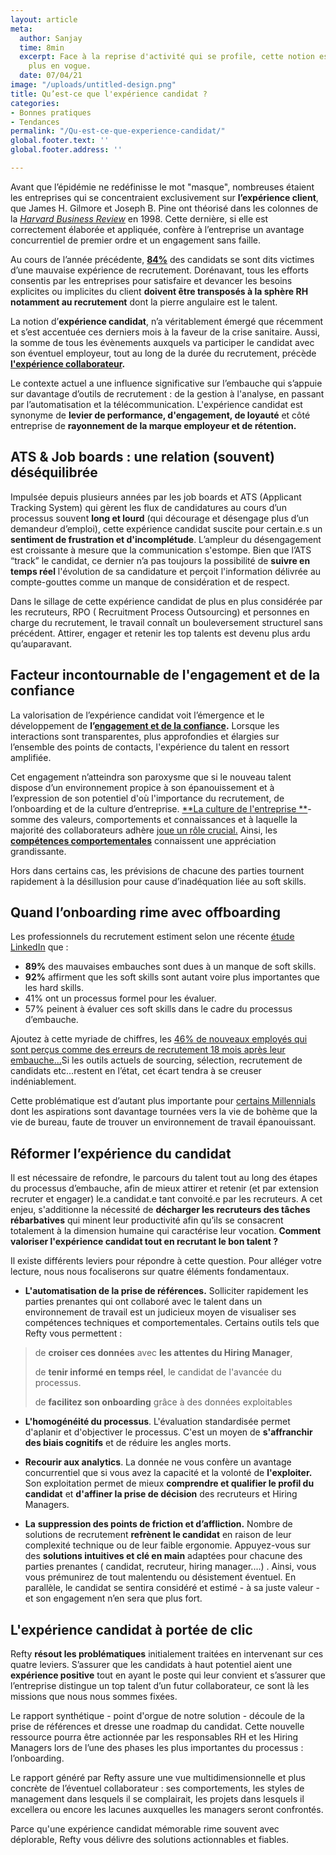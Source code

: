 ```yaml
---
layout: article
meta:
  author: Sanjay
  time: 8min
  excerpt: Face à la reprise d'activité qui se profile, cette notion est de plus en
    plus en vogue.
  date: 07/04/21
image: "/uploads/untitled-design.png"
title: Qu’est-ce que l'expérience candidat ?
categories:
- Bonnes pratiques
- Tendances
permalink: "/Qu-est-ce-que-experience-candidat/"
global.footer.text: ''
global.footer.address: ''

---
```

Avant que l’épidémie ne redéfinisse le mot "masque", nombreuses étaient les entreprises qui se concentraient exclusivement sur **l’expérience client**, que James H. Gilmore et Joseph B. Pine ont théorisé dans les colonnes de la [_Harvard Business Review_](https://hbr.org/1998/07/welcome-to-the-experience-economy) en 1998. Cette dernière, si elle est correctement élaborée et appliquée, confère à l’entreprise un avantage concurrentiel de premier ordre et un engagement sans faille.

Au cours de l’année précédente, [**84%**](https://www.ifop.com/wp-content/uploads/2020/07/CP_YAGGO_EtudeIFOP_15072020.pdf) des candidats se sont dits victimes d’une mauvaise expérience de recrutement. Dorénavant, tous les efforts consentis par les entreprises pour satisfaire et devancer les besoins explicites ou implicites du client **doivent être transposés à la sphère RH notamment au recrutement** dont la pierre angulaire est le talent.

La notion d’**expérience candidat**, n’a véritablement émergé que récemment et s’est accentuée ces derniers mois à la faveur de la crise sanitaire. Aussi, la somme de tous les évènements auxquels va participer le candidat avec son éventuel employeur, tout au long de la durée du recrutement, précède [**l'expérience collaborateur**](https://www.forbes.com/sites/jeannemeister/2020/06/08/employee-experience-is-more-important-than-ever-during-the-covid-19-pandemic/?sh=466ed01934bc)**.**

Le contexte actuel a une influence significative sur l’embauche qui s’appuie sur davantage d’outils de recrutement : de la gestion à l'analyse, en passant par l’automatisation et la télécommunication. L'expérience candidat est synonyme de **levier de performance, d'engagement, de loyauté** et côté entreprise de **rayonnement de la marque employeur et de rétention.**

## ATS & Job boards : une relation (souvent) déséquilibrée

Impulsée depuis plusieurs années par les job boards et ATS (Applicant Tracking System) qui gèrent les flux de candidatures au cours d’un processus souvent **long et lourd** (qui décourage et désengage plus d’un demandeur d’emploi), cette expérience candidat suscite pour certain.e.s un **sentiment de frustration et d'incomplétude**. L’ampleur du désengagement est croissante à mesure que la communication s'estompe. Bien que l’ATS “track” le candidat, ce dernier n’a pas toujours la possibilité de **suivre en temps réel** l'évolution de sa candidature et perçoit l'information délivrée au compte-gouttes comme un manque de considération et de respect.

Dans le sillage de cette expérience candidat de plus en plus considérée par les recruteurs, RPO ( Recruitment Process Outsourcing) et personnes en charge du recrutement, le travail connaît un bouleversement structurel sans précédent. Attirer, engager et retenir les top talents est devenu plus ardu qu’auparavant.

## Facteur incontournable de l'engagement et de la confiance

La valorisation de l’expérience candidat voit l’émergence et le développement de **l’**[**engagement et de la confiance**](https://www.researchgate.net/publication/233894851_The_Commitment-Trust_Theory_of_Relationship_Marketing)**.** Lorsque les interactions sont transparentes, plus approfondies et élargies sur l’ensemble des points de contacts, l'expérience du talent en ressort amplifiée.

Cet engagement n’atteindra son paroxysme que si le nouveau talent dispose d’un environnement propice à son épanouissement et à l’expression de son potentiel d'où l'importance du recrutement, de l’onboarding et de la culture d’entreprise. [**La culture de l'entreprise **](https://www.hbrfrance.fr/chroniques-experts/2020/02/29310-teletravail-comment-creer-une-culture-dentreprise-a-distance/)- somme des valeurs, comportements et connaissances et à laquelle la majorité des collaborateurs adhère [joue un rôle crucial.](/fr-fr/limportance-des-soft-skills-dans-le-recrutement-et-la-culture-dentreprise) Ainsi, les [**compétences comportementales**](/fr-fr/limportance-des-soft-skills-dans-le-recrutement-et-la-culture-dentreprise) connaissent une appréciation grandissante.

Hors dans certains cas, les prévisions de chacune des parties tournent rapidement à la désillusion pour cause d’inadéquation liée au soft skills.

## Quand l’onboarding rime avec offboarding

Les professionnels du recrutement estiment selon une récente [étude LinkedIn](https://news.linkedin.com/2019/January/linkedin-releases-2019-global-talent-trends-report) que :

* **89%** des mauvaises embauches sont dues à un manque de soft skills.
* **92%** affirment que les soft skills sont autant voire plus importantes que les hard skills.
* 41% ont un processus formel pour les évaluer.
* 57% peinent à évaluer ces soft skills dans le cadre du processus d’embauche.

Ajoutez à cette myriade de chiffres, les [46% de nouveaux employés qui sont perçus comme des erreurs de recrutement 18 mois après leur embauche...](https://www.leadershipiq.com/blogs/leadershipiq/35354241-why-new-hires-fail-emotional-intelligence-vs-skills)Si les outils actuels de sourcing, sélection, recrutement de candidats etc...restent en l’état, cet écart tendra à se creuser indéniablement.

Cette problématique est d’autant plus importante pour [certains Millennials](https://www.michaelpage.fr/advice/tendances-de-march%C3%A9/s%C3%A9duire-recruter-et-fid%C3%A9liser-les-millennials-un-enjeu-majeur-pour-les) dont les aspirations sont davantage tournées vers la vie de bohème que la vie de bureau, faute de trouver un environnement de travail épanouissant.

## Réformer l’expérience du candidat

Il est nécessaire de refondre, le parcours du talent tout au long des étapes du processus d’embauche, afin de mieux attirer et retenir (et par extension recruter et engager) le.a candidat.e tant convoité.e par les recruteurs. A cet enjeu, s'additionne la nécessité de **décharger les recruteurs des tâches rébarbatives** qui minent leur productivité afin qu’ils se consacrent totalement à la dimension humaine qui caractérise leur vocation. **Comment valoriser l'expérience candidat tout en recrutant le bon talent ?**

Il existe différents leviers pour répondre à cette question. Pour alléger votre lecture, nous nous focaliserons sur quatre éléments fondamentaux.

* **L'automatisation de la prise de références.** Solliciter rapidement les parties prenantes qui ont collaboré avec le talent dans un environnement de travail est un judicieux moyen de visualiser ses compétences techniques et comportementales. Certains outils tels que Refty vous permettent : 

> de **croiser ces données** avec **les attentes du Hiring Manager**,
>
> de **tenir informé en temps réel**, le candidat de l'avancée du processus.
>
> de **facilitez son onboarding** grâce à des données exploitables

* **L'homogénéité du processus**. L'évaluation standardisée permet d'aplanir et d'objectiver le processus. C'est un moyen de **s'affranchir des biais cognitifs** et de réduire les angles morts.
* **Recourir aux analytics**. La donnée ne vous confère un avantage concurrentiel que si vous avez la capacité et la volonté de **l'exploiter.** Son exploitation permet de mieux **comprendre et qualifier le profil du candidat** et **d'affiner la prise de décision** des recruteurs et Hiring Managers.


* **La** **suppression des points de friction et d’affliction.** Nombre de solutions de recrutement **refrènent le candidat** en raison de leur complexité technique ou de leur faible ergonomie. Appuyez-vous sur des **solutions intuitives et clé en main** adaptées pour chacune des parties prenantes ( candidat, recruteur, hiring manager....) . Ainsi, vous vous prémunirez de tout malentendu ou désistement éventuel. En parallèle, le candidat se sentira considéré et estimé - à sa juste valeur - et son engagement n’en sera que plus fort.

## L'expérience candidat à portée de clic

Refty **résout les problématiques** initialement traitées en intervenant sur ces quatre leviers. S’assurer que les candidats à haut potentiel aient une **expérience positive** tout en ayant le poste qui leur convient et s’assurer que l’entreprise distingue un top talent d’un futur collaborateur, ce sont là les missions que nous nous sommes fixées.

Le rapport synthétique - point d'orgue de notre solution - découle de la prise de références et dresse une roadmap du candidat. Cette nouvelle ressource pourra être actionnée par les responsables RH et les Hiring Managers lors de l’une des phases les plus importantes du processus : l’onboarding.

Le rapport généré par Refty assure une vue multidimensionnelle et plus concrète de l’éventuel collaborateur : ses comportements, les styles de management dans lesquels il se complairait, les projets dans lesquels il excellera ou encore les lacunes auxquelles les managers seront confrontés.

Parce qu'une expérience candidat mémorable rime souvent avec déplorable, Refty vous délivre des solutions actionnables et fiables.